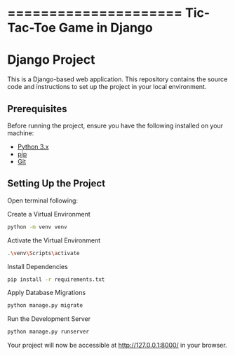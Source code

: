 =====================
Tic-Tac-Toe Game in Django
=====================

# Django Project

This is a Django-based web application. This repository contains the source code and instructions to set up the project in your local environment.

## Prerequisites

Before running the project, ensure you have the following installed on your machine:

- [Python 3.x](https://www.python.org/downloads/)
- [pip](https://pip.pypa.io/en/stable/)
- [Git](https://git-scm.com/)

## Setting Up the Project
Open terminal following:

Create a Virtual Environment
```bash
python -m venv venv
```
Activate the Virtual Environment
```bash
.\venv\Scripts\activate
```
Install Dependencies
```bash
pip install -r requirements.txt
```

Apply Database Migrations
```bash
python manage.py migrate
```

Run the Development Server
```bash
python manage.py runserver
```

Your project will now be accessible at http://127.0.0.1:8000/ in your browser.





